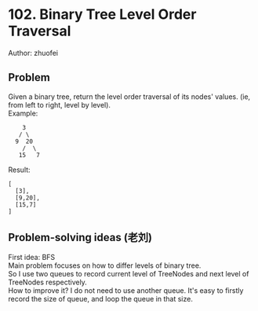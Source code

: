 # 102. Binary Tree Level Order Traversal

Author: zhuofei

## Problem
Given a binary tree, return the level order traversal of its nodes' values. (ie, from left to right, level by level).  
Example:  
```
    3
   / \
  9  20
    /  \
   15   7
```
Result:
```
[
  [3],
  [9,20],
  [15,7]
]
```

## Problem-solving ideas (老刘)
First idea: BFS  
Main problem focuses on how to differ levels of binary tree.  
So I use two queues to record current level of TreeNodes and next level of TreeNodes respectively.  
How to improve it? I do not need to use another queue. It's easy to firstly record the size of queue, and loop the queue in that size.
